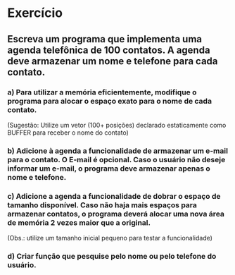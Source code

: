 # Exercício

## Escreva um programa que implementa uma agenda telefônica de 100 contatos. A agenda deve armazenar um nome e telefone para cada contato.

### a) Para utilizar a memória eficientemente, modifique o programa para alocar o espaço exato para o nome de cada contato.
(Sugestão: Utilize um vetor (100+ posições) declarado estaticamente como BUFFER para receber o nome do contato)
### b) Adicione à agenda a funcionalidade de armazenar um e-mail para o contato. O E-mail é opcional. Caso o usuário não deseje informar um e-mail, o programa deve armazenar apenas o nome e telefone.
### c) Adicione a agenda a funcionalidade de dobrar o espaço de tamanho disponível. Caso não haja mais espaços para armazenar contatos, o programa deverá alocar uma nova área de memória 2 vezes maior que a original.
(Obs.: utilize um tamanho inicial pequeno para testar a funcionalidade)

### d) Criar função que pesquise pelo nome ou pelo telefone do usuário.